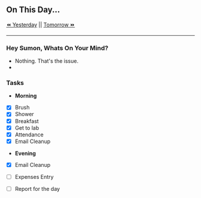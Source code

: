 ## On This Day...

[⏪ Yesterday](2022-04-05) || [Tomorrow ⏩](2022-04-07)

---

### Hey Sumon, Whats On Your Mind?

- Nothing. That's the issue.
- 

### Tasks

- **Morning**
- [x] Brush
- [x] Shower
- [x] Breakfast
- [x] Get to lab
- [x] Attendance
- [x] Email Cleanup

- **Evening**
- [x] Email Cleanup
- [ ] Expenses Entry
- [ ] Report for the day



